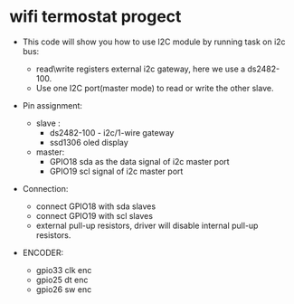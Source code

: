 # wifi termostat progect

 
* This code will show you how to use I2C module by running task on i2c bus:
 
    * read\write registers external i2c gateway, here we use a ds2482-100.
    * Use one I2C port(master mode) to read or write the other slave.
 
* Pin assignment:
 
    * slave :
        * ds2482-100 - i2c/1-wire gateway
        * ssd1306 oled display
    * master:
        * GPIO18 sda as the data signal of i2c master port
        * GPIO19 scl signal of i2c master port
 
* Connection:
 
    * connect GPIO18 with sda slaves
    * connect GPIO19 with scl slaves
    * external pull-up resistors, driver will disable internal pull-up resistors.
 
* ENCODER:
 
    * gpio33 clk enc
    * gpio25 dt enc
    * gpio26 sw enc 
